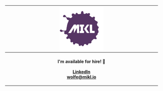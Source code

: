 <div align="center">
  <table>
    <thead>
      <tr>
        <th colspan="3" width="800px">
          <div>
            <a href="https://mikl.io" target="_blank">
              <img
                width="144px"
                height="144px"
                src="./img/mikl-logo.svg"
                alt="MIKL icon"
              />
            </a>
          </div>
        </th>
      </tr>
    </thead>
    <tr>
      <th colspan="3">
          <br />
        <div align="center">
          <span>I'm available for hire! 👀</span> 
          <br />
          <br />
          <div align="center" width="200px">
          <a href="https://www.linkedin.com/in/miklwolfe/" target="_blank"
            >LinkedIn</a
          >
          <br />
          <a href="mailto:wolfe@mikl.io" target="_blank">wolfe@mikl.io</a>
          </div>
        </div>
          <br />
      </th>
    </tr>
  </table>
</div>
